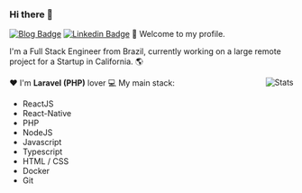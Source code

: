 ### Hi there 👋
[![Blog Badge](https://img.shields.io/badge/blog-vinicinbgs.github.io-black)](https://vinicinbgs.github.io)
[![Linkedin Badge](https://img.shields.io/badge/-LinkedIn-blue?style=flat-square&logo=Linkedin&logoColor=white&link=https://www.linkedin.com/in/vinicius-morais-dutra-5260bb116/)](https://www.linkedin.com/in/vinicius-morais-dutra-5260bb116/)
:rocket: Welcome to my profile.

I'm a Full Stack Engineer from Brazil, currently working on a large remote project for a Startup in California. :earth_americas:

:heart: I'm **Laravel (PHP)** lover
<img alt="Stats" align="right" src="https://github-readme-stats.vercel.app/api?username=vinicinbgs&show_icons=true" />
:computer: My main stack: 
- ReactJS 
- React-Native
- PHP
- NodeJS
- Javascript
- Typescript
- HTML / CSS
- Docker
- Git
